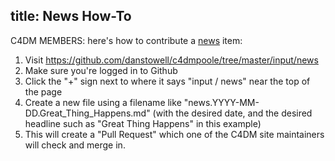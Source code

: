 title: News How-To
---

C4DM MEMBERS: here's how to contribute a [news](news/) item:

1. Visit https://github.com/danstowell/c4dmpoole/tree/master/input/news
2. Make sure you're logged in to Github
3. Click the "+" sign next to where it says "input / news" near the top of the page
4. Create a new file using a filename like "news.YYYY-MM-DD.Great_Thing_Happens.md" (with the desired date, and the desired headline such as "Great Thing Happens" in this example)
5. This will create a "Pull Request" which one of the C4DM site maintainers will check and merge in.

